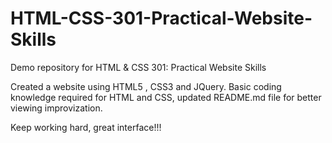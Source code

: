 # HTML-CSS-301-Practical-Website-Skills
Demo repository for HTML &amp; CSS 301: Practical Website Skills 

Created a website using HTML5 , CSS3 and JQuery.
Basic coding knowledge required for HTML and CSS,
updated README.md file for better viewing improvization.

Keep working hard, great interface!!!
